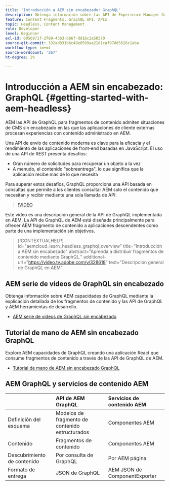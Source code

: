```yaml
---
title: 'Introducción a AEM sin encabezado: GraphQL'
description: Obtenga información sobre las API de Experience Manager GraphQL y sus funcionalidades.
feature: Content Fragments, GraphQL API, APIs
topic: Headless, Content Management
role: Developer
level: Beginner
exl-id: 0056971f-2f89-43b3-bb6f-dd16c2a50370
source-git-commit: 332ad831b6c49e8599aa2181caf978d5626c1aba
workflow-type: tm+mt
source-wordcount: '267'
ht-degree: 2%

---
```


# Introducción a AEM sin encabezado: GraphQL {#getting-started-with-aem-headless}

AEM las API de GraphQL para fragmentos de contenido admiten situaciones de CMS sin encabezado en las que las aplicaciones de cliente externas procesan experiencias con contenido administrado en AEM.

Una API de envío de contenido moderna es clave para la eficacia y el rendimiento de las aplicaciones de front-end basadas en JavaScript. El uso de una API de REST presenta desafíos:

* Gran número de solicitudes para recuperar un objeto a la vez
* A menudo, el contenido &quot;sobreentrega&quot;, lo que significa que la aplicación recibe más de lo que necesita

Para superar estos desafíos, GraphQL proporciona una API basada en consultas que permite a los clientes consultar AEM solo el contenido que necesitan y recibir mediante una sola llamada de API.

>[!VIDEO](https://video.tv.adobe.com/v/328618/?quality=12&learn=on)

Este vídeo es una descripción general de la API de GraphQL implementada en AEM. La API de GraphQL de AEM está diseñada principalmente para ofrecer AEM fragmento de contenido a aplicaciones descendentes como parte de una implementación sin objetivos.

>[!CONTEXTUALHELP]
>id="aemcloud_learn_headless_graphql_overview"
>title="Introducción a AEM sin encabezado"
>abstract="Aprenda a distribuir fragmentos de contenido mediante GraphQL."
>additional-url="https://video.tv.adobe.com/v/328618" text="Descripción general de GraphQL en AEM"

## AEM serie de vídeos de GraphQL sin encabezado

Obtenga información sobre AEM capacidades de GraphQL mediante la explicación detallada de los fragmentos de contenido y las API de GraphQL y AEM herramientas de desarrollo.

* [AEM serie de vídeos de GraphQL sin encabezado](./video-series/modeling-basics.md)

## Tutorial de mano de AEM sin encabezado GraphQL

Explore AEM capacidades de GraphQL creando una aplicación React que consume fragmentos de contenido a través de las API de GraphQL de AEM.

* [Tutorial de mano de AEM sin encabezado GraphQL](./multi-step/overview.md)

## AEM GraphQL y servicios de contenido AEM

|  | API de AEM GraphQL | Servicios de contenido AEM |
|--------------------------------|:-----------------|:---------------------|
| Definición del esquema | Modelos de fragmento de contenido estructurados | Componentes AEM |
| Contenido | Fragmentos de contenido | Componentes AEM |
| Descubrimiento de contenido | Por consulta de GraphQL | Por AEM página |
| Formato de entrega | JSON de GraphQL | AEM JSON de ComponentExporter |
